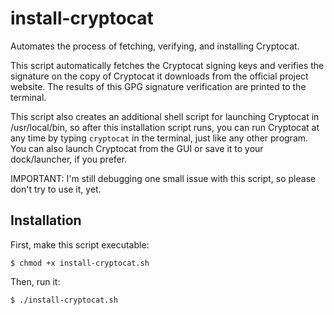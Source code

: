 # install-cryptocat

Automates the process of fetching, verifying, and installing Cryptocat.

This script automatically fetches the Cryptocat signing keys and verifies the signature on the copy of Cryptocat it downloads from the official project website. The results of this GPG signature verification are printed to the terminal.

This script also creates an additional shell script for launching Cryptocat in /usr/local/bin, so after this installation script runs, you can run Cryptocat at any time by typing `cryptocat` in the terminal, just like any other program. You can also launch Cryptocat from the GUI or save it to your dock/launcher, if you prefer.

IMPORTANT: I'm still debugging one small issue with this script, so please don't try to use it, yet.

## Installation

First, make this script executable:

`$ chmod +x install-cryptocat.sh`

Then, run it:

`$ ./install-cryptocat.sh`

